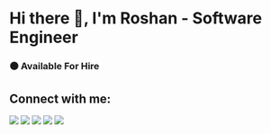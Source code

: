 # Hi there 👋, I'm Roshan - Software Engineer 

### ⚫ Available For Hire

## Connect with me:


[<img src="https://img.shields.io/badge/linkedin-%230077B5.svg?&style=for-the-badge&logo=linkedin&logoColor=white" />](https://www.linkedin.com/in/roshanray/) [<img src="https://img.shields.io/badge/twitter-%230077B5.svg?&style=for-the-badge&logo=twitter&logoColor=white&color=00acee" />](https://twitter.com/rosh_ray_) [<img src="https://img.shields.io/badge/youtube-%23FF0000.svg?&style=for-the-badge&logo=youtube&logoColor=white" />](https://www.youtube.com/channel/UCVWJ1XDAiYaJcQ5FjB8rFMA) [<img src="https://img.shields.io/badge/tech_stack-%23ff6819.svg?&style=for-the-badge&logo=substack&logoColor=white" />](https://roshanray.substack.com/) [<img src="https://img.shields.io/badge/portfolio-%237289DA.svg?&style=for-the-badge&logo=portfolio&logoColor=white" />](https://roshray.netlify.app/)
